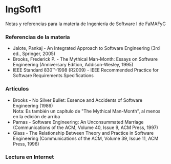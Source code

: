 # IngSoft1
Notas y referencias para la materia de Ingeniería de Software I de FaMAFyC

### Referencias de la materia

* Jalote, Pankaj - An Integrated Approach to Software Engineering (3rd ed., Springer, 2005)  
* Brooks, Frederick P. - The Mythical Man-Month: Essays on Software Engineering (Anniversary Edition, Addison-Wesley, 1995)  
* IEEE Standard 830:tm:-1998 (R2009) - IEEE Recommended Practice for Software Requirements Specifications  

### Artículos

* Brooks - No Silver Bullet: Essence and Accidents of Software Engineering (1986)  
Nota: Es también un capítulo de "The Mythical Man-Month", al menos en la edición de arriba
* Parnas - Software Engineering: An Unconsummated Marriage (Communications of the ACM, Volume 40, Issue 9, ACM Press, 1997)  
* Glass - The Relationship Between Theory and Practice in Software Engineering (Communications of the ACM, Volume 39, Issue 11, ACM Press, 1996)  

### Lectura en Internet

